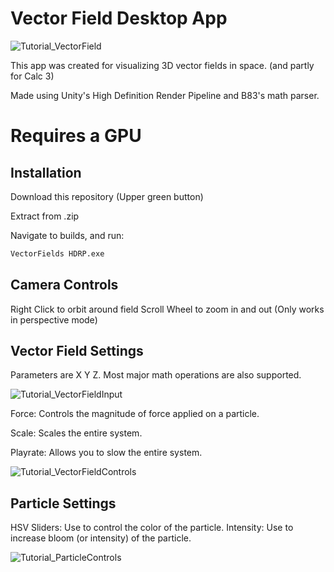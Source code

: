 # Vector Field Desktop App
![Tutorial_VectorField](https://user-images.githubusercontent.com/74552247/108580905-e6801700-72ea-11eb-8fd1-a35f890262af.png)

This app was created for visualizing 3D vector fields in space. (and partly for Calc 3)

Made using Unity's High Definition Render Pipeline and B83's math parser.

# Requires a GPU


## Installation

Download this repository (Upper green button)

Extract from .zip

Navigate to builds, and run:

```bash
VectorFields HDRP.exe
```

## Camera Controls

Right Click to orbit around field
Scroll Wheel to zoom in and out (Only works in perspective mode)

## Vector Field Settings

Parameters are X Y Z. Most major math operations are also supported.

![Tutorial_VectorFieldInput](https://user-images.githubusercontent.com/74552247/108580499-f139ac80-72e8-11eb-9826-b32b186e89bb.png)

Force: Controls the magnitude of force applied on a particle.

Scale: Scales the entire system.

Playrate: Allows you to slow the entire system.

![Tutorial_VectorFieldControls](https://user-images.githubusercontent.com/74552247/108580614-7ae97a00-72e9-11eb-8538-dc6d2b5fbd77.png)


## Particle Settings

HSV Sliders: Use to control the color of the particle.
Intensity: Use to increase bloom (or intensity) of the particle.

![Tutorial_ParticleControls](https://user-images.githubusercontent.com/74552247/108580691-d87dc680-72e9-11eb-8f9f-3f5015bb273d.png)


